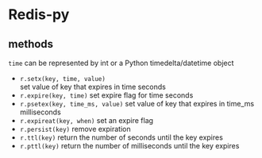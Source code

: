 # Redis-py

## methods
`time` can be represented by int or a Python timedelta/datetime object
- `r.setx(key, time, value)`	
  set value of key that expires in time seconds
- `r.expire(key, time)`	
  set expire flag for time seconds
- `r.psetex(key, time_ms, value)`
  set value of key that expires in time_ms milliseconds
- `r.expireat(key, when)`
  set an expire flag
- `r.persist(key)`
  remove expiration
- `r.ttl(key)`
  return the number of seconds until the key expires
- `r.pttl(key)`
  return the number of milliseconds until the key expires
